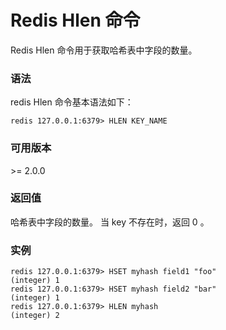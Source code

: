 # Redis Hlen 命令



Redis Hlen 命令用于获取哈希表中字段的数量。

### 语法

redis Hlen 命令基本语法如下：

```
redis 127.0.0.1:6379> HLEN KEY_NAME 
```

### 可用版本

\>= 2.0.0

### 返回值

哈希表中字段的数量。 当 key 不存在时，返回 0 。

### 实例

```
redis 127.0.0.1:6379> HSET myhash field1 "foo"
(integer) 1
redis 127.0.0.1:6379> HSET myhash field2 "bar"
(integer) 1
redis 127.0.0.1:6379> HLEN myhash
(integer) 2
```